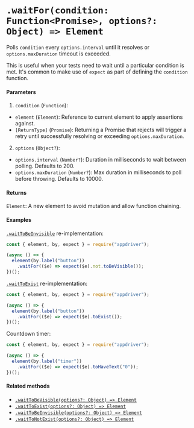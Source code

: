 # `.waitFor(condition: Function<Promise>, options?: Object) => Element`

Polls `condition` every `options.interval` until it resolves or `options.maxDuration` timeout is exceeded.

This is useful when your tests need to wait until a particular condition is met. It's common to make use of `expect` as part of defining the `condition` function.

#### Parameters

1. `condition` (`Function`):
  - `element` (`Element`): Reference to current element to apply assertions against.
  - `[ReturnType]` (`Promise`): Returning a Promise that rejects will trigger a retry until successfully resolving or exceeding `options.maxDuration`.
2. `options` (`Object?`):
  - `options.interval` (`Number?`): Duration in milliseconds to wait between polling. Defaults to 200.
  - `options.maxDuration` (`Number?`): Max duration in milliseconds to poll before throwing. Defaults to 10000.

#### Returns

`Element`: A new element to avoid mutation and allow function chaining.

#### Examples

[`.waitToBeInvisible`](./waitToBeInvisible.md) re-implementation:

```javascript
const { element, by, expect } = require("appdriver");

(async () => {
  element(by.label("button"))
    .waitFor(($e) => expect($e).not.toBeVisible());
})();
```

[`.waitToExist`](./waitToExist.md) re-implementation:

```javascript
const { element, by, expect } = require("appdriver");

(async () => {
  element(by.label("button"))
    .waitFor(($e) => expect($e).toExist());
})();
```

Countdown timer:

```javascript
const { element, by, expect } = require("appdriver");

(async () => {
  element(by.label("timer"))
    .waitFor(($e) => expect($e).toHaveText("0"));
})();
```

#### Related methods

- [`.waitToBeVisible(options?: Object) => Element`](./waitToBeVisible.md)
- [`.waitToExist(options?: Object) => Element`](./waitToExist.md)
- [`.waitToBeInvisible(options?: Object) => Element`](./waitToBeInvisible.md)
- [`.waitToNotExist(options?: Object) => Element`](./waitToNotExist.md)
